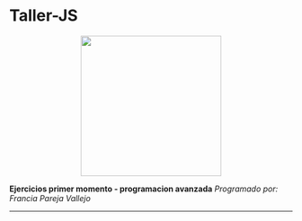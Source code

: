 # Taller-JS

<p align="center">
<img width="250" height"250" src="https://i.stack.imgur.com/jp5wj.png">
</p>

**Ejercicios primer momento - programacion avanzada**
*Programado por: Francia Pareja Vallejo*
***
